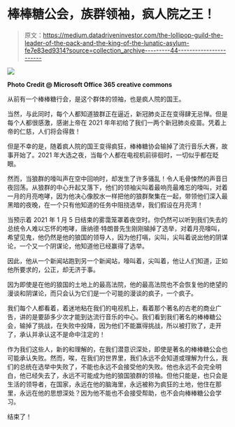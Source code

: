 # 棒棒糖公会，族群领袖，疯人院之王！

> 原文：<https://medium.datadriveninvestor.com/the-lollipop-guild-the-leader-of-the-pack-and-the-king-of-the-lunatic-asylum-fe7e83ed9314?source=collection_archive---------44----------------------->

![](img/c439bcd4215571b372686d488a874cba.png)

**Photo Credit @ Microsoft Office 365 creative commons**

从前有一个棒棒糖行会，是这个群体的领袖，也是疯人院的国王。

当然，与此同时，每个人都知道狼群正在逼近，新冠肺炎正在变得肆无忌惮。但是每个人都很感激，感谢上帝在 2021 年年初给了我们一两个新冠肺炎疫苗。凭着上帝的仁慈，人们将会得救！

但是不幸的是，随着疯人院的国王变得疯狂，棒棒糖协会输掉了流行音乐大赛，故事开始了。2021 年大选之夜，当每个人都在电视机前徘徊时，一切似乎都在眨眼。

然而，当狼群的嚎叫声在空中回响时，却发生了许多骚乱！令人毛骨悚然的声音日夜回荡。从狼群的中心升起又落下，他们的领袖尖叫着最响亮最难忘的嚎叫，对着一月的月亮咆哮，因为他决心像胶水一样把他的狼群聚集在一起，带领他们深入最黑暗的夜晚，在一个只有他知道的任务中阻挠选举，我们假设在月亮湾！

当预示着 2021 年 1 月 5 日结束的雾霭笼罩着夜空时。你仍然可以听到我们失去的总统令人难以忘怀的咆哮，唐纳德·特朗普先生刚刚输掉了选举，对着月亮嚎叫，希望见鬼，他仍然是他的狼国的领导人，因为他打嗝，尖叫，尖叫着说出他的阴谋论，一个又一个阴谋论，他知道他已经赢得了选举。

因此，他从一个新闻站跑到另一个新闻站，嚎叫着，尖叫着，他让人们知道，正如他所要求的，公正，却无济于事。

因为即使是在他的狼国的土地上的最高法院，他的最高法院也不会恢复他的绝望的漫谈和阴谋论，而只会认为它们是一个可能的漫谈的疯子，一个疯子。

我们每个人都看着，着迷地粘在我们的电视机上，看着那个著名的古老的商业广告，讲的是要舔多少次才能到达流行音乐的中心。我们看到我们著名的棒棒糖公会，输掉了挑战，在失败中投降，因为他们不能赢得挑战，所以被打败了，走开了，承认并承认这不是命中注定的！

作为我们这些人，新的和理解的，在我们潜意识深处，即使是著名的棒棒糖公会也可能承认失败。然而，唉，在我们的世界里，我们永远不会知道或理解为什么，我们的总统在选举中失败了，不能也永远不会接受他的失败。他也永远不会完全明白，他已经失去了，永远不可能成为他的狼国狼群的领袖。但他只能是，也只会是生活的领导者，在国家，永远在他的脑海里，永远被称为疯狂的土地，他住在那里，永远在他的思想深处？因为他不能也不会接受帮助，也不会向棒棒糖公会学习。

结束了！